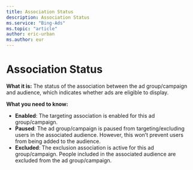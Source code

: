 ```yaml
---
title: Association Status
description: Association Status
ms.service: "Bing-Ads"
ms.topic: "article"
author: eric-urban
ms.author: eur
---
```


# Association Status

**What it is:** The status of the association between the ad group/campaign and audience, which indicates whether ads are eligible to display.

**What you need to know:**
- **Enabled**: The targeting association is enabled for this ad group/campaign.
- **Paused**: The ad group/campaign is paused from targeting/excluding users in the associated audience. However, this won’t prevent users from being added to the audience.
- **Excluded**: The exclusion association is active for this ad group/campaign. People included in the associated audience are excluded from the ad group/campaign.


